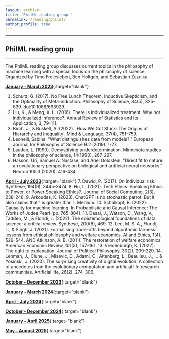 ```yaml
---
layout: archive
title: "PhilML reading group "
permalink: /reading/philml/
author_profile: true
---
```


---

## PhilML reading group
---
The PhilML reading group discusses current topics in the philosophy of machine learning with a special focus on the philosophy of science. Organized by Timo Freiesleben, Ben Höltgen, and Sebastian Zezulka.

[**January - March 2023**](/files/reading-lists/PhilML_reading_group_2023-1.pdf){:target="blank"}
1. Schurz, G. (2017). No Free Lunch Theorem, Inductive Skepticism, and the Optimality of Meta-induction. Philosophy of Science, 84(5), 825-839. doi:10.1086/693929.
2. Liu, K., & Meng, X. L. (2016). There is individualized treatment. Why not individualized inference?. Annual Review of Statistics and Its Application, 3, 79-111.
3. Birch, J., & Buskell, A. (2022). 'How We Got Stuck: The Origins of Hierarchy and Inequality'. Mind & Language, 37(4), 751–759.
4. Leonelli, Sabina. "What distinguishes data from models?." European Journal for Philosophy of Science 9.2 (2019): 1-27.
5. Laudan, L. (1990). Demystifying underdetermination. Minnesota studies in the philosophy of science, 14(1990), 267-297.
6. Hasson, Uri, Samuel A. Nastase, and Ariel Goldstein. "Direct fit to nature: an evolutionary perspective on biological and artificial neural networks." Neuron 105.3 (2020): 416-434.

[**April - July 2023**](/files/reading-lists/PhilML_reading_group_2023-2.pdf){:target="blank"}
7. Dawid, P. (2017). On individual risk. Synthese, 194(9), 3445-3474.
8. Hu, L. (2021). Tech Ethics: Speaking Ethics to Power, or Power Speaking Ethics?. Journal of Social Computing, 2(3), 238-248.
9. Arkoudas, K. (2023). ChatGPT is no stochastic parrot. But it also claims that 1 is greater than 1. Medium.
10. Schölkopf, B. (2022). Causality for machine learning. In Probabilistic and Causal Inference: The Works of Judea Pearl (pp. 765-804).
11. Desai, J., Watson, D., Wang, V., Taddeo, M., & Floridi, L. (2022). The epistemological foundations of data science: a critical review. Synthese, 200(6), 469.
12. Lee, M. S. A., Floridi, L., & Singh, J. (2021). Formalising trade-offs beyond algorithmic fairness: lessons from ethical philosophy and welfare economics. AI and Ethics, 1(4), 529-544. AND Atkinson, A. B. (2011). The restoration of welfare economics. American Economic Review, 101(3), 157-161.
13. Vredenburgh, K. (2022). The right to explanation. Journal of Political Philosophy, 30(2), 209-229.
14. Lehman, J., Clune, J., Misevic, D., Adami, C., Altenberg, L., Beaulieu, J., ... & Yosinski, J. (2020). The surprising creativity of digital evolution: A collection of anecdotes from the evolutionary computation and artificial life research communities. Artificial life, 26(2), 274-306.

[**October - December 2023**](/files/reading-lists/PhilML_reading_group_2023-3.pdf){:target="blank"}

[**January - March 2024**](/files/reading-lists/PhilML-Reading-Group-2024-01.pdf){:target="blank"}

[**April - July 2024**](/files/reading-lists/PhilML-reading-group-2024-02.pdf){:target="blank"}

[**October - December 2024**](/files/reading-lists/PhilML-reading-group-2024-03.pdf){:target="blank"}

[**January - April 2025**](/files/reading-lists/PhilML-reading-group-2025-1.pdf){:target="blank"}

[**May - August 2025**](/files/reading-lists/PhilML-reading-group-2025-2.pdf){:target="blank"}